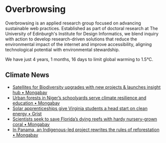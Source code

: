 # Overbrowsing

Overbrowsing is an applied research group focused on advancing sustainable web practices. Established as part of doctoral research at The University of Edinburgh's Institute for Design Informatics, we blend inquiry with action to develop research-driven solutions that reduce the environmental impact of the internet and improve accessibility, aligning technological potential with environmental stewardship.

<!-- clock-time -->
We have just 4 years, 1 months, 16 days to limit global warming to 1.5°C.
<!-- /clock-time -->

## Climate News
<!-- clock-news -->
- [Satellites for Biodiversity upgrades with new projects & launches insight hub • Mongabay](https://news.mongabay.com/short-article/2025/05/satellites-for-biodiversity-upgrades-with-new-projects-and-launches-insight-hub/ )
- [Urban forests in Niger’s schoolyards serve climate resilience and education • Mongabay](https://news.mongabay.com/2025/05/urban-forests-in-nigers-schoolyards-serve-climate-resilience-and-education/ )
- [Solar apprenticeships give Virginia students a head start on clean energy • Grist](https://grist.org/business/solar-apprenticeships-give-virginia-students-a-head-start-on-clean-energy/ )
- [Scientists seek to save Florida’s dying reefs with hardy nursery-grown coral • Mongabay](https://www.theguardian.com/us-news/2025/may/24/florida-coral-replanting-effort )
- [In Panama, an Indigenous-led project rewrites the rules of reforestation • Mongabay](https://news.mongabay.com/2025/05/in-panama-an-indigenous-led-project-rewrites-the-rules-of-reforestation/ )
<!-- /clock-news -->
